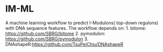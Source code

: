 # IM-ML
A machine learning workflow to predict I-Modulons( top-down regulons) with DNA sequence features.
The workflow depends on:
        1. bitome: https://github.com/SBRG/bitome
        2. pymodulon: https://github.com/SBRG/pymodulon
        3. DNAshapeR:https://github.com/TsuPeiChiu/DNAshapeR
